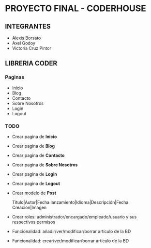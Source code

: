 #	PROYECTO FINAL - CODERHOUSE


##	INTEGRANTES
*	Alexis Borsato
*	Axel Godoy
*	Victoria Cruz Pintor

##	LIBRERIA CODER


###	Paginas
*	Inicio
*	Blog
*   Contacto
*	Sobre Nosotros
*	Login
*	Logout

###	TODO
*	Crear pagina de **Inicio**
*	Crear pagina de **Blog**
*	Crear pagina de **Contacto**
*	Crear pagina de **Sobre Nosotros**
*	Crear pagina de **Login**
*	Crear pagina de **Logout**
*   Crear modelo de **Post**

    Título|Autor|Fecha lanzamiento|Idioma|Descripción|Fecha Creacion|Imagen

*	Crear roles: administrador/encargado/empleado/usuario y sus respectivos permisos
*	Funcionalidad: añadir/ver/modificar/borrar artículo de la BD
*	Funcionalidad: crear/ver/modificar/borrar artículo de la BD